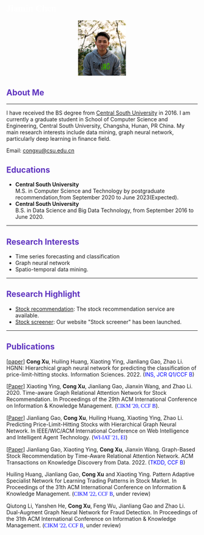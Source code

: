 ## <font face="微软雅黑" color=white size=5>Jiamin Chen</font>

<div align=center> <img src="pic/photo.jpg" height="25%" width="25%"/>  </div>



## <font color="#5e33bf">About Me</font>
***
I have received the BS degree from [Central South University](https://www.csu.edu.cn/) in 2016. I am currently a graduate student in School of Computer Science and Engineering, Central South University, Changsha, Hunan, PR China. My main research interests include data mining, graph neural network, particularly deep learning in finance field.

Email: [congxu@csu.edu.cn](congxu@csu.edu.cn)


## <font color="#5e33bf">Educations</font>
+ **Central South University**\
  M.S. in Computer Science and Technology by postgraduate recommendation,from September 2020 to June 2023(Expected).
+  **Central South University**\
B.S. in Data Science and Big Data Technology, from September 2016 to June 2020.

***
## <font color="#5e33bf">Research Interests</font>
+  Time series forecasting and classification
+ Graph neural network
+ Spatio-temporal data mining.

***
## <font color="#5e33bf">Research Highlight</font>
+ [Stock recommendation](https://csubigdata.com/limit/limit_prediction): The stock recommendation service are available.
+ [Stock screener](https://csubigdata.com/xgq/stocks): Our website "Stock screener" has been launched.

***

##  <font color="#5e33bf">Publications</font>
[[paper](https://www.sciencedirect.com/science/article/abs/pii/S0020025522005928)] **Cong Xu**, Huiling Huang, Xiaoting Ying, Jianliang Gao, Zhao Li. HGNN: Hierarchical graph neural network for predicting the classification of price-limit-hitting stocks. Information Sciences. 2022. (<font color=blue>INS, JCR Q1/CCF B</font>) 

[[Paper](https://dl.acm.org/doi/10.1145/3340531.3412160)] Xiaoting Ying, **Cong Xu**, Jianliang Gao, Jianxin Wang, and Zhao Li. 2020. Time-aware Graph Relational Attention Network for Stock Recommendation. In Proceedings of the 29th ACM International Conference on Information & Knowledge Management. (<font face="微软雅黑" color=blue>CIKM '20, CCF B</font>). 

[[Paper](https://dl.acm.org/doi/10.1145/3498851.3499023)] Jianliang Gao, **Cong Xu**, Huiling Huang, Xiaoting Ying, Zhao Li. Predicting Price-Limit-Hitting Stocks with Hierarchical Graph Neural Network. In IEEE/WIC/ACM International Conference on Web Intelligence and Intelligent Agent Technology. (<font face="微软雅黑" color=blue>WI-IAT '21, EI</font>)

[[Paper](https://dl.acm.org/doi/10.1145/3451397)] Jianliang Gao, Xiaoting Ying, **Cong Xu**, Jianxin Wang. Graph-Based Stock Recommendation by Time-Aware Relational Attention Network. ACM Transactions on Knowledge Discovery from Data. 2022. (<font color=blue>TKDD, CCF B</font>)

Huiling Huang, Jianliang Gao, **Cong Xu** and Xiaoting Ying. Pattern Adaptive Specialist Network for Learning Trading Patterns in Stock Market. In Proceedings of the 31th ACM International Conference on Information & Knowledge Management. (<font face="微软雅黑" color=blue>CIKM '22, CCF B</font>, under review)

Qiutong Li, Yanshen He, **Cong Xu**, Feng Wu, Jianliang Gao and Zhao Li. Dual-Augment Graph Neural Network for Fraud Detection. In Proceedings of the 31th ACM International Conference on Information & Knowledge Management. (<font face="微软雅黑" color=blue>CIKM '22, CCF B</font>, under review)
